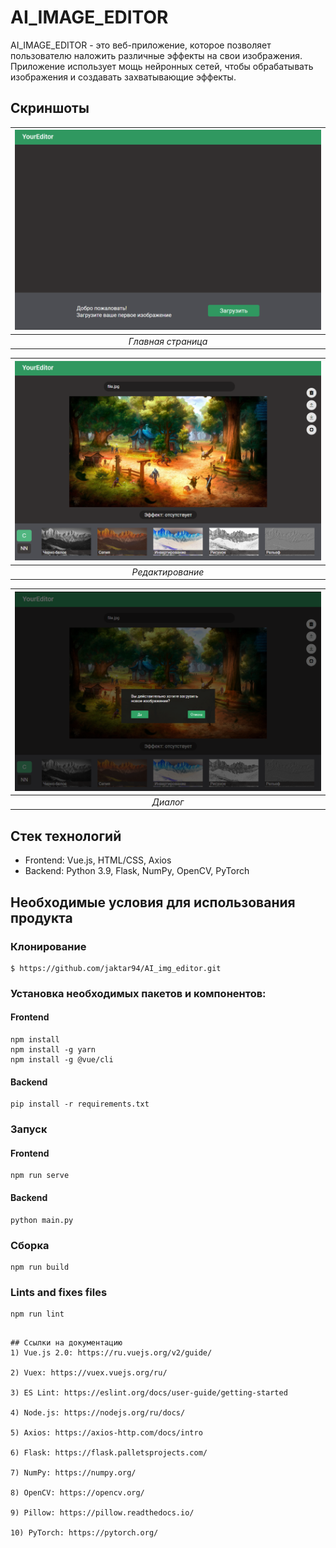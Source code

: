 # AI_IMAGE_EDITOR

AI_IMAGE_EDITOR - это веб-приложение, которое позволяет пользователю наложить различные эффекты на свои изображения. Приложение использует мощь нейронных сетей, чтобы обрабатывать изображения и создавать захватывающие эффекты. 

## Скриншоты 

| ![start](rm_files/start.png) | 
|:--:| 
| *Главная страница* |

| ![main](rm_files/main.png) | 
|:--:| 
| *Редактирование* |

| ![modal](rm_files/modal.png) | 
|:--:| 
| *Диалог* |

## Стек технологий
* Frontend: Vue.js, HTML/CSS, Axios
* Backend: Python 3.9, Flask, NumPy, OpenCV, PyTorch

## Необходимые условия для использования продукта
### Клонирование
```
$ https://github.com/jaktar94/AI_img_editor.git
```
### Установка необходимых пакетов и компонентов:
#### Frontend
```
npm install
npm install -g yarn
npm install -g @vue/cli
```
#### Backend
```
pip install -r requirements.txt
```
### Запуск
#### Frontend
```
npm run serve
```
#### Backend
```
python main.py
```

### Сборка
```
npm run build
```

### Lints and fixes files
```
npm run lint
```
```

## Ссылки на документацию
1) Vue.js 2.0: https://ru.vuejs.org/v2/guide/

2) Vuex: https://vuex.vuejs.org/ru/

3) ES Lint: https://eslint.org/docs/user-guide/getting-started

4) Node.js: https://nodejs.org/ru/docs/

5) Axios: https://axios-http.com/docs/intro

6) Flask: https://flask.palletsprojects.com/

7) NumPy: https://numpy.org/

8) OpenCV: https://opencv.org/

9) Pillow: https://pillow.readthedocs.io/

10) PyTorch: https://pytorch.org/
 
